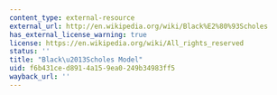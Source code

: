 ```yaml
---
content_type: external-resource
external_url: http://en.wikipedia.org/wiki/Black%E2%80%93Scholes
has_external_license_warning: true
license: https://en.wikipedia.org/wiki/All_rights_reserved
status: ''
title: "Black\u2013Scholes Model"
uid: f6b431ce-d891-4a15-9ea0-249b34983ff5
wayback_url: ''
---
```

